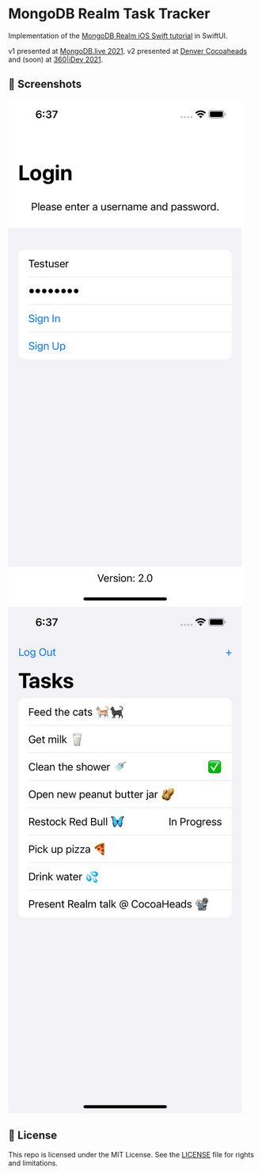 # MongoDB Realm Task Tracker

Implementation of the [MongoDB Realm iOS Swift tutorial](https://docs.mongodb.com/realm/tutorial/ios-swift/)
in SwiftUI.

v1 presented at [MongoDB.live 2021](https://app.swapcard.com/widget/event/mongodb-live-2021/planning/UGxhbm5pbmdfNDc3Nzcw).
v2 presented at [Denver Cocoaheads](https://www.meetup.com/CocoaheadsDenver/)
and (soon) at [360|iDev 2021](https://360idev.com/session/combine-ing-mongodb-realm-with-swiftui/).

## 📸 Screenshots

![iOS simulator showing login form](Images/login.png)
![Screen showing a list of tasks](Images/task-list.png)

## 📄 License

This repo is licensed under the MIT License. See the [LICENSE](LICENSE.md) file for rights and limitations.
